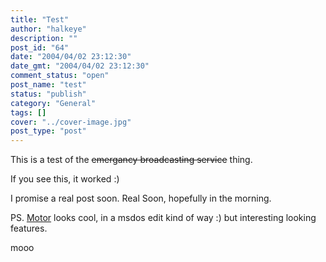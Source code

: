 ```yaml
---
title: "Test"
author: "halkeye"
description: ""
post_id: "64"
date: "2004/04/02 23:12:30"
date_gmt: "2004/04/02 23:12:30"
comment_status: "open"
post_name: "test"
status: "publish"
category: "General"
tags: []
cover: "../cover-image.jpg"
post_type: "post"
---
```


This is a test of the <s>emergancy broadcasting service</s> thing.  

If you see this, it worked :)

I promise a real post soon. Real Soon, hopefully in the morning.

PS. [Motor](https://konst.org.ua/motor/) looks cool, in a msdos edit kind of way :) but interesting looking features.

mooo